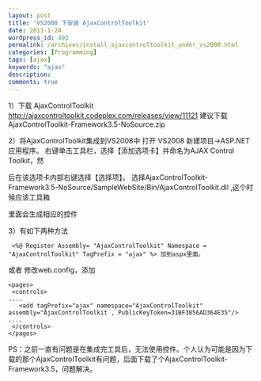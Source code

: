 ```yaml
---
layout: post
title: 'VS2008 下安装 AjaxControlToolkit'
date: 2011-1-24
wordpress_id: 493
permalink: /archives/install_ajaxcontroltoolkit_under_vs2008.html
categories: [Programming]
tags: [ajax]
keywords: "ajax"
description: 
comments: true
---
```



1）下载 AjaxControlToolkit
 <http://ajaxcontroltoolkit.codeplex.com/releases/view/11121>
 建议下载AjaxControlToolkit-Framework3.5-NoSource.zip

2）将AjaxControlToolkit集成到VS2008中
 打开 VS2008 新建项目->ASP.NET 应用程序。
 右键单击工具栏，选择【添加选项卡】并命名为AJAX Control Toolkit，然

后在该选项卡内部右键选择【选择项】。
 选择AjaxControlToolkit-Framework3.5-NoSource/SampleWebSite/Bin/AjaxControlToolkit.dll ,这个时候应该工具箱

里面会生成相应的控件

3）有如下两种方法    

``` aspx-cs    
 <%@ Register Assembly= "AjaxControlToolkit" Namespace = "AjaxControlToolkit" TagPrefix = "ajax" %> 加到aspx里面。
````    
 或者
修改web.config，添加

``` aspx-cs    
<pages>
 <controls>
....
   <add tagPrefix="ajax" namespace="AjaxControlToolkit" assembly="AjaxControlToolkit , PublicKeyToken=31BF3856AD364E35"/> 
....  
 </controls>
</pages> 
```

PS：之前一直有问题是在集成完工具后，无法使用控件。个人认为可能是因为下载的那个AjaxControlToolkit有问题，后面下载了个AjaxControlToolkit-Framework3.5，问题解决。
